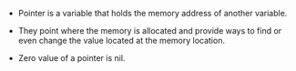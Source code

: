 * Pointer is a variable that holds the memory address of another variable. 

* They point where the memory is allocated and provide ways to find or even change the value located at the memory location.

* Zero value of a pointer is nil.
